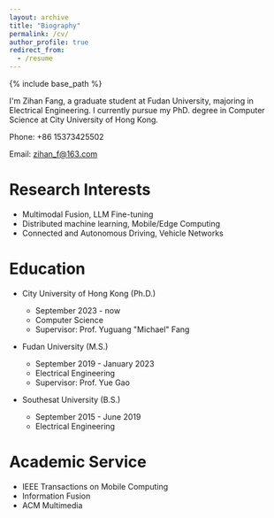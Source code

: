 ```yaml
---
layout: archive
title: "Biography"
permalink: /cv/
author_profile: true
redirect_from:
  - /resume
---
```


{% include base_path %}


I'm Zihan Fang, a graduate student at Fudan University, majoring in Electrical Engineering. 
I currently pursue my PhD. degree in Computer Science at City University of Hong Kong.

Phone: +86 15373425502

Email: zihan_f@163.com

<!-- Address: Science Building, Room 608, Handan Road, Fudan University, China -->

Research Interests
======
* Multimodal Fusion, LLM Fine-tuning
* Distributed machine learning, Mobile/Edge Computing
* Connected and Autonomous Driving, Vehicle Networks

Education
======
* City University of Hong Kong (Ph.D.)
  * September 2023 - now
  * Computer Science
  * Supervisor: Prof. Yuguang "Michael" Fang

* Fudan University (M.S.)
  * September 2019 - January 2023
  * Electrical Engineering
  <!-- * GPA 3.33/4.0 -->
  * Supervisor: Prof. Yue Gao

* Southesat University (B.S.)
  * September 2015 - June 2019
  * Electrical Engineering
  <!-- * GPA 3.86/4.0 -->

<!-- 
Experience
======
* Research Project (March 2020 - October 2021)
  * Consensus delay compensated time synchronization in WSNs

* Research Assistant in FPGA Project (January 2022 - July 2023)
  * design a data acquisition scheme based on Virtex-7 FPGA calibration algorithm.

* Summer intern in Wechat development (June 2021 - August 2021)
  * integrate various protocol interface to form an unified authentication platform.
-->

Academic Service
======
* IEEE Transactions on Mobile Computing
* Information Fusion
* ACM Multimedia


<!---
Publications
======
* `Z. Fang` and Y. Gao, "[Delay Compensated One-way Time Synchronization in Distributed Wireless Sensor Networks](https://ieeexplore.ieee.org/document/9825722)," IEEE Wireless Communications Letters, 2022, doi: 10.1109/LWC.2022.3189744.

* Q. Yang, P. Wang, `Z. Fang` and Q. Lu, "[Focus on the visible regions: semantic-guided alignment model for occluded person re-identification](https://www.mdpi.com/1424-8220/20/16/4431/htm)," Sensors, 2020, 20(16): 4431.
-->

